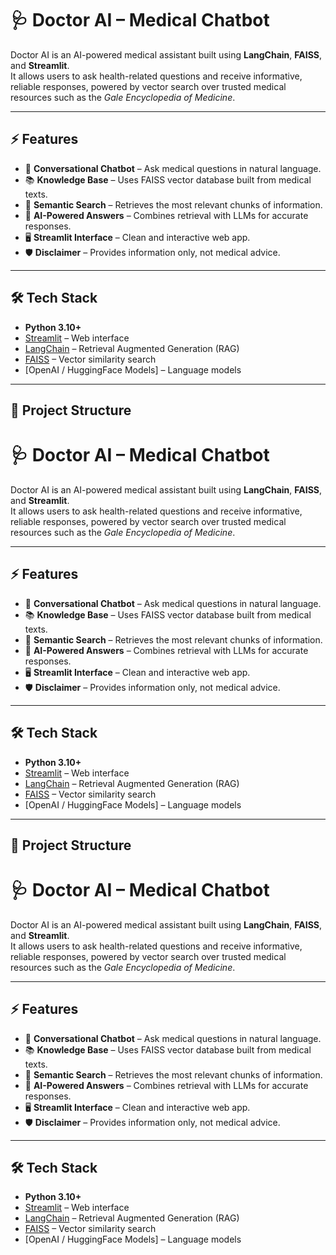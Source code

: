 # 🩺 Doctor AI – Medical Chatbot

Doctor AI is an AI-powered medical assistant built using **LangChain**, **FAISS**, and **Streamlit**.  
It allows users to ask health-related questions and receive informative, reliable responses, powered by vector search over trusted medical resources such as the *Gale Encyclopedia of Medicine*.  

---

## ⚡ Features
- 💬 **Conversational Chatbot** – Ask medical questions in natural language.  
- 📚 **Knowledge Base** – Uses FAISS vector database built from medical texts.  
- 🔎 **Semantic Search** – Retrieves the most relevant chunks of information.  
- 🧠 **AI-Powered Answers** – Combines retrieval with LLMs for accurate responses.  
- 🖥️ **Streamlit Interface** – Clean and interactive web app.  
- 🛡️ **Disclaimer** – Provides information only, not medical advice.  

---

## 🛠️ Tech Stack
- **Python 3.10+**  
- [Streamlit](https://streamlit.io/) – Web interface  
- [LangChain](https://www.langchain.com/) – Retrieval Augmented Generation (RAG)  
- [FAISS](https://github.com/facebookresearch/faiss) – Vector similarity search  
- [OpenAI / HuggingFace Models] – Language models  

---

## 📂 Project Structure
# 🩺 Doctor AI – Medical Chatbot

Doctor AI is an AI-powered medical assistant built using **LangChain**, **FAISS**, and **Streamlit**.  
It allows users to ask health-related questions and receive informative, reliable responses, powered by vector search over trusted medical resources such as the *Gale Encyclopedia of Medicine*.  

---

## ⚡ Features
- 💬 **Conversational Chatbot** – Ask medical questions in natural language.  
- 📚 **Knowledge Base** – Uses FAISS vector database built from medical texts.  
- 🔎 **Semantic Search** – Retrieves the most relevant chunks of information.  
- 🧠 **AI-Powered Answers** – Combines retrieval with LLMs for accurate responses.  
- 🖥️ **Streamlit Interface** – Clean and interactive web app.  
- 🛡️ **Disclaimer** – Provides information only, not medical advice.  

---

## 🛠️ Tech Stack
- **Python 3.10+**  
- [Streamlit](https://streamlit.io/) – Web interface  
- [LangChain](https://www.langchain.com/) – Retrieval Augmented Generation (RAG)  
- [FAISS](https://github.com/facebookresearch/faiss) – Vector similarity search  
- [OpenAI / HuggingFace Models] – Language models  

---

## 📂 Project Structure
# 🩺 Doctor AI – Medical Chatbot

Doctor AI is an AI-powered medical assistant built using **LangChain**, **FAISS**, and **Streamlit**.  
It allows users to ask health-related questions and receive informative, reliable responses, powered by vector search over trusted medical resources such as the *Gale Encyclopedia of Medicine*.  

---

## ⚡ Features
- 💬 **Conversational Chatbot** – Ask medical questions in natural language.  
- 📚 **Knowledge Base** – Uses FAISS vector database built from medical texts.  
- 🔎 **Semantic Search** – Retrieves the most relevant chunks of information.  
- 🧠 **AI-Powered Answers** – Combines retrieval with LLMs for accurate responses.  
- 🖥️ **Streamlit Interface** – Clean and interactive web app.  
- 🛡️ **Disclaimer** – Provides information only, not medical advice.  

---

## 🛠️ Tech Stack
- **Python 3.10+**  
- [Streamlit](https://streamlit.io/) – Web interface  
- [LangChain](https://www.langchain.com/) – Retrieval Augmented Generation (RAG)  
- [FAISS](https://github.com/facebookresearch/faiss) – Vector similarity search  
- [OpenAI / HuggingFace Models] – Language models  


